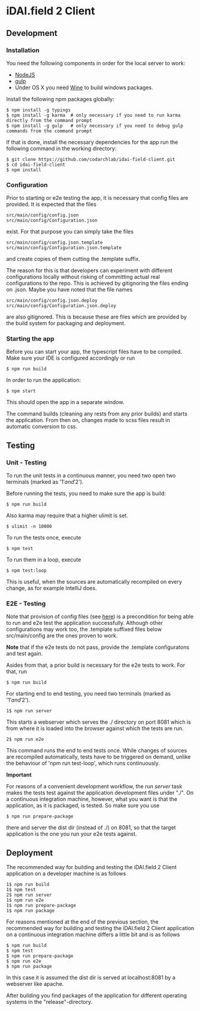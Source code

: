 # iDAI.field 2 Client

## Development

### Installation

You need the following components in order for the local server to work:

* [NodeJS](https://nodejs.org/download/)
* [gulp](https://github.com/gulpjs/gulp/blob/master/docs/getting-started.md)
* Under OS X you need [Wine](http://www.davidbaumgold.com/tutorials/wine-mac/) to build windows packages.

Install the following npm packages globally:

```
$ npm install -g typings
$ npm install -g karma  # only necessary if you need to run karma directly from the command prompt
$ npm install -g gulp   # only necessary if you need to debug gulp commands from the command prompt
```

If that is done, install the necessary dependencies 
for the app run the following command in the working directory:

```
$ git clone https://github.com/codarchlab/idai-field-client.git
$ cd idai-field-client
$ npm install
```

### Configuration

Prior to starting or e2e testing the app, it is necessary that config files are provided.
It is expected that the files

```
src/main/config/config.json
src/main/config/Configuration.json
```

exist. For that purpose you can simply take the files

```
src/main/config/config.json.template
src/main/config/Configuration.json.template
```

and create copies of them cutting the .template suffix.

The reason for this is that developers can experiment with different configurations locally
without risking of committing actual real configurations to the repo. This is achieved by gitignoring 
the files ending on .json. Maybe you have noted that the file names 

```
src/main/config/config.json.deploy
src/main/config/Configuration.json.deploy
```

are also gitignored. This is because these are files which are 
provided by the build system for packaging and deployment.


### Starting the app

Before you can start your app, the typescript files have to be compiled.
Make sure your IDE is configured accordingly or run

```
$ npm run build
```

In order to run the application:

```
$ npm start
```

This should open the app in a separate window. 

The command builds (cleaning any rests from any prior builds)
and starts the application. From then on, changes made to scss files
result in automatic conversion to css.

## Testing

### Unit - Testing

To run the unit tests in a continuous manner, 
you need two open two terminals (marked as '1$' and '2$'). 

Before running the tests, you need to make sure the
app is build:

```
$ npm run build
```

Also karma may require that a higher ulimit is set.

```
$ ulimit -n 10000
```

To run the tests once, execute

```
$ npm test
```

To run them in a loop, execute

```
$ npm test:loop
```

This is useful, when the sources are automatically recompiled on every change,
as for example IntelliJ does.

### E2E - Testing

Note that provision of config files (see [here](#configuration)) is a precondition for being able to run and e2e test the application successfully.
Although other configurations may work too, the .template suffixed
files below src/main/config are the ones proven to work.

**Note** that if the e2e tests do not pass, provide the .template configuratons and test again.

Asides from that, a prior build is necessary for the e2e tests to work. For that, run

```
$ npm run build
```

For starting end to end testing,
you need two terminals (marked as '1$' and '2$').

```
1$ npm run server
```

This starts a webserver which serves the ./ directory on port 8081
which is from where it is loaded into the browser against which the tests are run.

```
2$ npm run e2e
```

This command runs the end to end tests once. While changes of sources are recompiled
automatically, tests have to be triggered on demand, unlike the behaviour of
'npm run test-loop', which runs continuously.

**Important**

For reasons of a convenient development workflow, the *run server* task makes the tests
test against the application development files under "./". On a continuous integration machine,
however, what you want is that the application, as it is packaged, is tested. So make sure
you use

```
$ npm run prepare-package
```

there and server the dist dir (instead of ./) on 8081, so that the target application is the 
one you run your e2e tests against.

## Deployment

The recommended way for building and testing
the iDAI.field 2 Client application on a developer machine is as follows

```
1$ npm run build
1$ npm test
2$ npm run server
1$ npm run e2e
1$ npm run prepare-package
1$ npm run package
```

For reasons mentioned at the end of the previous section, the recommended way for building and testing
the iDAI.field 2 Client application on a continuous integration machine differs a little bit and 
is as follows

```
$ npm run build
$ npm test
$ npm run prepare-package
$ npm run e2e
$ npm run package
```

In this case it is assumed the dist dir is served at localhost:8081 by a webserver like apache.

After building you find packages of the application for different operating systems
in the "release"-directory.
